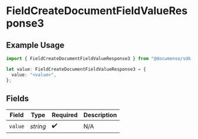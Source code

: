 # FieldCreateDocumentFieldValueResponse3

## Example Usage

```typescript
import { FieldCreateDocumentFieldValueResponse3 } from "@documenso/sdk-typescript/models/operations";

let value: FieldCreateDocumentFieldValueResponse3 = {
  value: "<value>",
};
```

## Fields

| Field              | Type               | Required           | Description        |
| ------------------ | ------------------ | ------------------ | ------------------ |
| `value`            | *string*           | :heavy_check_mark: | N/A                |